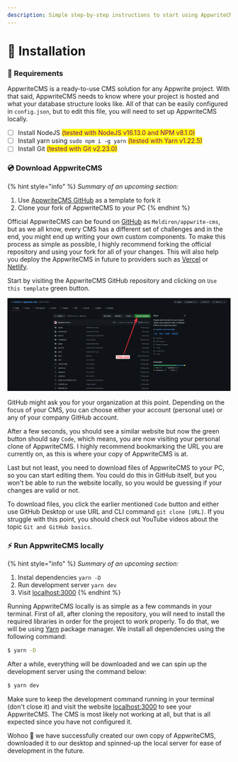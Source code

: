 ```yaml
---
description: Simple step-by-step instructions to start using AppwriteCMS.
---
```


# 💾 Installation

### 📃 Requirements

AppwriteCMS is a ready-to-use CMS solution for any Appwrite project. With that said, AppwriteCMS needs to know where your project is hosted and what your database structure looks like. All of that can be easily configured in `config.json`, but to edit this file, you will need to set up AppwriteCMS locally.

* [ ] Install NodeJS <mark style="color:blue;"></mark> <mark style="color:purple;">(tested with NodeJS v16.13.0 and NPM v8.1.0)</mark>
* [ ] Install yarn using `sudo npm i -g yarn` <mark style="color:purple;">(tested with Yarn v1.22.5)</mark>
* [ ] Install Git <mark style="color:blue;"></mark> <mark style="color:purple;">(tested with Git v2.23.0)</mark>

### 💿 Download AppwriteCMS

{% hint style="info" %}
_Summary of an upcoming section:_

1. Use [AppwriteCMS GitHub](https://github.com/Meldiron/appwrite-cms) as a template to fork it
2. Clone your fork of AppwriteCMS to your PC
{% endhint %}

Official AppwriteCMS can be found on [GitHub](https://github.com/Meldiron/appwrite-cms) as `Meldiron/appwrite-cms`, but as we all know, every CMS has a different set of challenges and in the end, you might end up writing your own custom components. To make this process as simple as possible, I highly recommend forking the official repository and using your fork for all of your changes. This will also help you deploy the AppwriteCMS in future to providers such as [Vercel](https://vercel.com) or [Netlify](https://www.netlify.com).

Start by visiting the AppwriteCMS GitHub repository and clicking on `Use this template` green button.

![AppwriteCMS GitHub repository](<../.gitbook/assets/CleanShot 2022-01-15 at 11.38.46.png>)

GitHub might ask you for your organization at this point. Depending on the focus of your CMS, you can choose either your account (personal use) or any of your company GitHub account.

After a few seconds, you should see a similar website but now the green button should say `Code`, which means, you are now visiting your personal clone of AppwriteCMS. I highly recommend bookmarking the URL you are currently on, as this is where your copy of AppwriteCMS is at.

Last but not least, you need to download files of AppwriteCMS to your PC, so you can start editing them. You could do this in GitHub itself, but you won't be able to run the website locally, so you would be guessing if your changes are valid or not.

To download files, you click the earlier mentioned `Code` button and either use GitHub Desktop or use URL and CLI command `git clone [URL]`. If you struggle with this point, you should check out YouTube videos about the topic `Git and GitHub basics`.

### ⚡ Run AppwriteCMS locally

{% hint style="info" %}
_Summary of an upcoming section:_

1. Instal dependencies `yarn -D`
2. Run development server `yarn dev`
3. Visit [localhost:3000](http://localhost:3000)
{% endhint %}

Running AppwriteCMS locally is as simple as a few commands in your terminal. First of all, after cloning the repository, you will need to install the required libraries in order for the project to work properly. To do that, we will be using [Yarn](https://yarnpkg.com) package manager. We install all dependencies using the following command:

```bash
$ yarn -D
```

After a while, everything will be downloaded and we can spin up the development server using the command below:

```bash
$ yarn dev
```

Make sure to keep the development command running in your terminal (don't close it) and visit the website [localhost:3000](http://localhost:3000) to see your AppwriteCMS. The CMS is most likely not working at all, but that is all expected since you have not configured it.

Wohoo 🥳 we have successfully created our own copy of AppwriteCMS, downloaded it to our desktop and spinned-up the local server for ease of development in the future.
